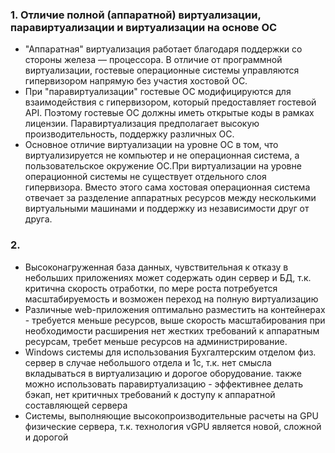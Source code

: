 ### 1.  Отличие полной (аппаратной) виртуализации, паравиртуализации и виртуализации на основе ОС
* "Аппаратная" виртуализация работает благодаря поддержки со стороны железа — процессора. В отличие от программной виртуализации, гостевые операционные системы управляются гипервизором напрямую без участия хостовой ОС.
* При "паравиртуализации" гостевые ОС модифицируются для взаимодействия с гипервизором, который предоcтавляет гостевой API. Поэтому гостевые ОС должны иметь открытые коды в рамках лицензии. Паравиртуализация предполагает высокую производительность, поддержку различных ОС.
* Основное отличие виртуализации на уровне ОС в том, что виртуализируется не компьютер и не операционная система, а пользовательское окружение ОС.При виртуализации на уровне операционной системы не существует отдельного слоя гипервизора. Вместо этого сама хостовая операционная система отвечает за разделение аппаратных ресурсов между несколькими виртуальными машинами и поддержку из независимости друг от друга.

### 2. 
* Высоконагруженная база данных, чувствительная к отказу
в небольших приложениях может содержать один сервер и БД, т.к. критична скорость отработки, по мере роста потребуется масштабируемость и возможен переход на полную виртуализацию
* Различные web-приложения
оптимально разместить на контейнерах - требуется меньше ресурсов, выше скорость масштабирования при необходимости расширения
нет жестких требований к аппаратным ресурсам, требет меньше ресурсов на администрирование.
* Windows системы для использования Бухгалтерским отделом
  физ. сервер в случае небольшого отдела и 1с, т.к. нет смысла вкладываться в виртуализацию и дорогое оборудование.
  также можно использовать паравиртуализацию - эффективнее делать бэкап, нет критичных требований к доступу к аппаратной составляющей сервера
* Системы, выполняющие высокопроизводительные расчеты на GPU
физические сервера, т.к. технология vGPU является новой, сложной и дорогой





